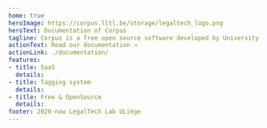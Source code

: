 ```yaml
---
home: true
heroImage: https://corpus.lltl.be/storage/legaltech_logo.png
heroText: Documentation of Corpus
tagline: Corpus is a free open source software developed by University of Liège in Belgium
actionText: Read our documentation →
actionLink: ./documentation/
features:
- title: SaaS
  details: 
- title: Tagging system
  details: 
- title: Free & OpenSource
  details: 
footer: 2020-now LegalTech Lab ULiège
---
```

